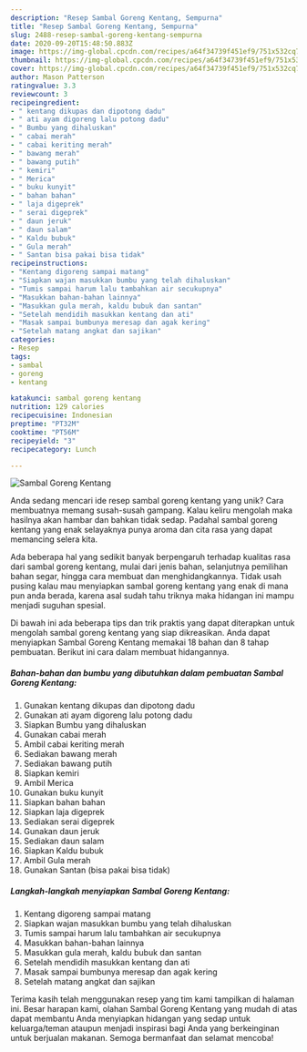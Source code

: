 ```yaml
---
description: "Resep Sambal Goreng Kentang, Sempurna"
title: "Resep Sambal Goreng Kentang, Sempurna"
slug: 2488-resep-sambal-goreng-kentang-sempurna
date: 2020-09-20T15:48:50.883Z
image: https://img-global.cpcdn.com/recipes/a64f34739f451ef9/751x532cq70/sambal-goreng-kentang-foto-resep-utama.jpg
thumbnail: https://img-global.cpcdn.com/recipes/a64f34739f451ef9/751x532cq70/sambal-goreng-kentang-foto-resep-utama.jpg
cover: https://img-global.cpcdn.com/recipes/a64f34739f451ef9/751x532cq70/sambal-goreng-kentang-foto-resep-utama.jpg
author: Mason Patterson
ratingvalue: 3.3
reviewcount: 3
recipeingredient:
- " kentang dikupas dan dipotong dadu"
- " ati ayam digoreng lalu potong dadu"
- " Bumbu yang dihaluskan"
- " cabai merah"
- " cabai keriting merah"
- " bawang merah"
- " bawang putih"
- " kemiri"
- " Merica"
- " buku kunyit"
- " bahan bahan"
- " laja digeprek"
- " serai digeprek"
- " daun jeruk"
- " daun salam"
- " Kaldu bubuk"
- " Gula merah"
- " Santan bisa pakai bisa tidak"
recipeinstructions:
- "Kentang digoreng sampai matang"
- "Siapkan wajan masukkan bumbu yang telah dihaluskan"
- "Tumis sampai harum lalu tambahkan air secukupnya"
- "Masukkan bahan-bahan lainnya"
- "Masukkan gula merah, kaldu bubuk dan santan"
- "Setelah mendidih masukkan kentang dan ati"
- "Masak sampai bumbunya meresap dan agak kering"
- "Setelah matang angkat dan sajikan"
categories:
- Resep
tags:
- sambal
- goreng
- kentang

katakunci: sambal goreng kentang 
nutrition: 129 calories
recipecuisine: Indonesian
preptime: "PT32M"
cooktime: "PT56M"
recipeyield: "3"
recipecategory: Lunch

---
```



![Sambal Goreng Kentang](https://img-global.cpcdn.com/recipes/a64f34739f451ef9/751x532cq70/sambal-goreng-kentang-foto-resep-utama.jpg)

Anda sedang mencari ide resep sambal goreng kentang yang unik? Cara membuatnya memang susah-susah gampang. Kalau keliru mengolah maka hasilnya akan hambar dan bahkan tidak sedap. Padahal sambal goreng kentang yang enak selayaknya punya aroma dan cita rasa yang dapat memancing selera kita.

Ada beberapa hal yang sedikit banyak berpengaruh terhadap kualitas rasa dari sambal goreng kentang, mulai dari jenis bahan, selanjutnya pemilihan bahan segar, hingga cara membuat dan menghidangkannya. Tidak usah pusing kalau mau menyiapkan sambal goreng kentang yang enak di mana pun anda berada, karena asal sudah tahu triknya maka hidangan ini mampu menjadi suguhan spesial.




Di bawah ini ada beberapa tips dan trik praktis yang dapat diterapkan untuk mengolah sambal goreng kentang yang siap dikreasikan. Anda dapat menyiapkan Sambal Goreng Kentang memakai 18 bahan dan 8 tahap pembuatan. Berikut ini cara dalam membuat hidangannya.

<!--inarticleads1-->

##### Bahan-bahan dan bumbu yang dibutuhkan dalam pembuatan Sambal Goreng Kentang:

1. Gunakan  kentang dikupas dan dipotong dadu
1. Gunakan  ati ayam digoreng lalu potong dadu
1. Siapkan  Bumbu yang dihaluskan
1. Gunakan  cabai merah
1. Ambil  cabai keriting merah
1. Sediakan  bawang merah
1. Sediakan  bawang putih
1. Siapkan  kemiri
1. Ambil  Merica
1. Gunakan  buku kunyit
1. Siapkan  bahan bahan
1. Siapkan  laja digeprek
1. Sediakan  serai digeprek
1. Gunakan  daun jeruk
1. Sediakan  daun salam
1. Siapkan  Kaldu bubuk
1. Ambil  Gula merah
1. Gunakan  Santan (bisa pakai bisa tidak)




<!--inarticleads2-->

##### Langkah-langkah menyiapkan Sambal Goreng Kentang:

1. Kentang digoreng sampai matang
1. Siapkan wajan masukkan bumbu yang telah dihaluskan
1. Tumis sampai harum lalu tambahkan air secukupnya
1. Masukkan bahan-bahan lainnya
1. Masukkan gula merah, kaldu bubuk dan santan
1. Setelah mendidih masukkan kentang dan ati
1. Masak sampai bumbunya meresap dan agak kering
1. Setelah matang angkat dan sajikan




Terima kasih telah menggunakan resep yang tim kami tampilkan di halaman ini. Besar harapan kami, olahan Sambal Goreng Kentang yang mudah di atas dapat membantu Anda menyiapkan hidangan yang sedap untuk keluarga/teman ataupun menjadi inspirasi bagi Anda yang berkeinginan untuk berjualan makanan. Semoga bermanfaat dan selamat mencoba!
